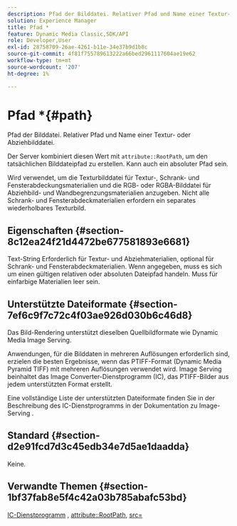 ```yaml
---
description: Pfad der Bilddatei. Relativer Pfad und Name einer Textur- oder Abziehbilddatei.
solution: Experience Manager
title: Pfad *
feature: Dynamic Media Classic,SDK/API
role: Developer,User
exl-id: 28758709-26ae-4261-b11e-34e37b9d1b8c
source-git-commit: 4f81f755789613222a66bed2961117604ae19e62
workflow-type: tm+mt
source-wordcount: '207'
ht-degree: 1%

---
```


# Pfad *{#path}

Pfad der Bilddatei. Relativer Pfad und Name einer Textur- oder Abziehbilddatei.

Der Server kombiniert diesen Wert mit `attribute::RootPath`, um den tatsächlichen Bilddateipfad zu erstellen. Kann auch ein absoluter Pfad sein.

Wird verwendet, um die Texturbilddatei für Textur-, Schrank- und Fensterabdeckungsmaterialien und die RGB- oder RGBA-Bilddatei für Abziehbild- und Wandbegrenzungsmaterialien anzugeben. Nicht alle Schrank- und Fensterabdeckmaterialien erfordern ein separates wiederholbares Texturbild.

## Eigenschaften {#section-8c12ea24f21d4472be677581893e6681}

Text-String Erforderlich für Textur- und Abziehmaterialien, optional für Schrank- und Fensterabdeckmaterialien. Wenn angegeben, muss es sich um einen gültigen relativen oder absoluten Dateipfad handeln. Muss für einfarbige Materialien leer sein.

## Unterstützte Dateiformate {#section-7ef6c9f7c72c4f03ae926d030b6c46d8}

Das Bild-Rendering unterstützt dieselben Quellbildformate wie Dynamic Media Image Serving.

Anwendungen, für die Bilddaten in mehreren Auflösungen erforderlich sind, erzielen die besten Ergebnisse, wenn das PTIFF-Format (Dynamic Media Pyramid TIFF) mit mehreren Auflösungen verwendet wird. Image Serving beinhaltet das Image Converter-Dienstprogramm (IC), das PTIFF-Bilder aus jedem unterstützten Format erstellt.

Eine vollständige Liste der unterstützten Dateiformate finden Sie in der Beschreibung des IC-Dienstprogramms in der Dokumentation zu Image-Serving .

## Standard {#section-d2e91fcd7d3c45edb34e7d5ae1daadda}

Keine.

## Verwandte Themen {#section-1bf37fab8e5f4c42a03b785abafc53bd}

[IC-Dienstprogramm](/help/aem-is-ir-api/is-api/is-utils/utilities/r-ic.md) , [attribute::RootPath](/help/aem-is-ir-api/ir-api/material-cat/image-rendering-api-ref/c-ir-material-catalog/c-ir-attributes-reference/r-ir-rootpath.md), [src=](/help/aem-is-ir-api/ir-api/http-protocol/image-rendering-api-ref/c-ir-http-protocol-ref/c-ir-http-protocol-command-reference/r-ir-src.md)
